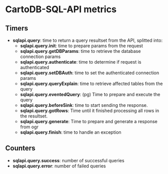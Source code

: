 CartoDB-SQL-API metrics
=======================

## Timers
- **sqlapi.query**: time to return a query resultset from the API, splitted into:
    + **sqlapi.query.init**: time to prepare params from the request
    + **sqlapi.query.getDBParams**: time to retrieve the database connection params
    + **sqlapi.query.authenticate**: time to determine if request is authenticated
    + **sqlapi.query.setDBAuth**: time to set the authenticated connection params
    + **sqlapi.query.queryExplain**: time to retrieve affected tables from the query
    + **sqlapi.query.eventedQuery**: (pg) Time to prepare and execute the query
    + **sqlapi.query.beforeSink**: time to start sending the response.
    + **sqlapi.query.gotRows**: Time until it finished processing all rows in the resultset.
    + **sqlapi.query.generate**: Time to prepare and generate a response from ogr
    + **sqlapi.query.finish**: time to handle an exception

## Counters
- **sqlapi.query.success**: number of successful queries
- **sqlapi.query.error**: number of failed queries

